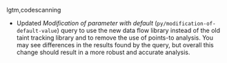 lgtm,codescanning
* Updated _Modification of parameter with default_ (`py/modification-of-default-value`) query to use the new data flow library instead of the old taint tracking library and to remove the use of points-to analysis. You may see differences in the results found by the query, but overall this change should result in a more robust and accurate analysis.
